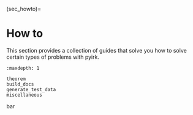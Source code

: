 (sec_howto)=
# How to

This section provides a collection of guides that solve you how to solve certain types of problems with pyirk.

```{toctree}
:maxdepth: 1

theorem
build_docs
generate_test_data
miscellaneous
```


bar